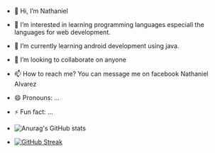 - 👋 Hi, I’m Nathaniel
- 👀 I’m interested in learning programming languages especiall the languages for web development.
- 🌱 I’m currently learning android development using java.
- 💞️ I’m looking to collaborate on anyone
- 📫 How to reach me? You can message me on facebook Nathaniel Alvarez
- 😄 Pronouns: ...
- ⚡ Fun fact: ...

- ![Anurag's GitHub stats](https://github-readme-stats.vercel.app/api?username=leynnnnnn0&show_icons=true)

- [![GitHub Streak](https://streak-stats.demolab.com?user=leynnnnnn0)](https://git.io/streak-stats)
<!---
leynnnnnn0/leynnnnnn0 is a ✨ special ✨ repository because its `README.md` (this file) appears on your GitHub profile.
You can click the Preview link to take a look at your changes.
--->

